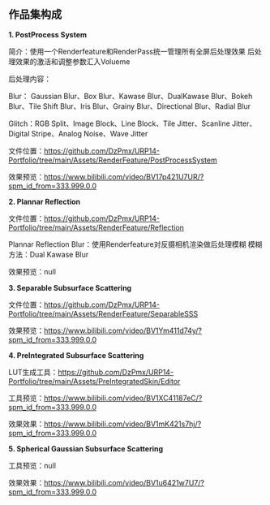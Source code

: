 ## 作品集构成

 **1. PostProcess System**

简介：使用一个Renderfeature和RenderPass统一管理所有全屏后处理效果  后处理效果的激活和调整参数汇入Volueme

后处理内容：

Blur： Gaussian Blur、Box Blur、Kawase Blur、DualKawase Blur、Bokeh Blur、Tile Shift Blur、Iris Blur、Grainy Blur、Directional Blur、Radial Blur

Glitch：RGB Split、Image Block、Line Block、Tile Jitter、Scanline Jitter、Digital Stripe、Analog Noise、Wave Jitter

文件位置：https://github.com/DzPmx/URP14-Portfolio/tree/main/Assets/RenderFeature/PostProcessSystem

效果预览：https://www.bilibili.com/video/BV17p421U7UR/?spm_id_from=333.999.0.0

 **2. Plannar Reflection**

文件位置：https://github.com/DzPmx/URP14-Portfolio/tree/main/Assets/RenderFeature/Reflection

Plannar Reflection Blur：使用Renderfeature对反摄相机渲染做后处理模糊 模糊方法：Dual Kawase Blur

效果预览：null


 **3. Separable Subsurface Scattering**

文件位置：https://github.com/DzPmx/URP14-Portfolio/tree/main/Assets/RenderFeature/SeparableSSS

效果预览：https://www.bilibili.com/video/BV1Ym411d74y/?spm_id_from=333.999.0.0

 **4. PreIntegrated Subsurface Scattering**
 
 LUT生成工具：https://github.com/DzPmx/URP14-Portfolio/tree/main/Assets/PreIntegratedSkin/Editor

 工具预览：https://www.bilibili.com/video/BV1XC41187eC/?spm_id_from=333.999.0.0

 效果效果：https://www.bilibili.com/video/BV1mK421s7hj/?spm_id_from=333.999.0.0

  **5. Spherical Gaussian Subsurface Scattering**

 工具预览：null

 效果效果：https://www.bilibili.com/video/BV1u6421w7U7/?spm_id_from=333.999.0.0

